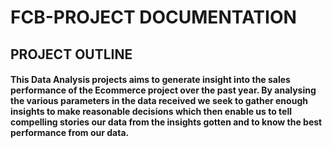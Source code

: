 # FCB-PROJECT DOCUMENTATION
## PROJECT OUTLINE
#### This Data Analysis projects aims to generate insight into the sales performance of the Ecommerce project over the past year. By analysing the various parameters in the data received we seek to gather enough insights to make reasonable decisions which then enable us to tell compelling stories our data from the insights gotten and to know the best performance from our data.
